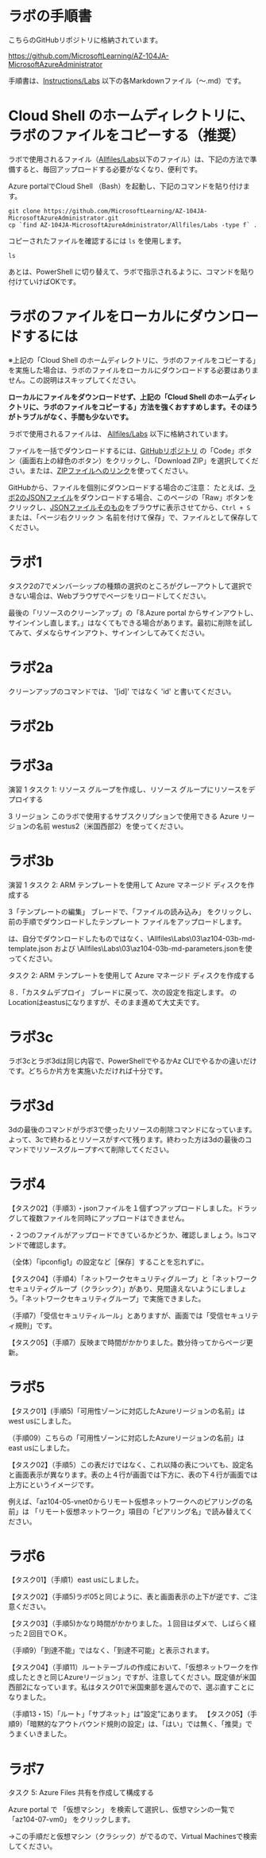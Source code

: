 # ラボの手順書

こちらのGitHubリポジトリに格納されています。

https://github.com/MicrosoftLearning/AZ-104JA-MicrosoftAzureAdministrator

手順書は、[Instructions/Labs](https://github.com/MicrosoftLearning/AZ-104JA-MicrosoftAzureAdministrator/tree/master/Instructions/Labs) 以下の各Markdownファイル（～.md）です。

# Cloud Shell のホームディレクトリに、ラボのファイルをコピーする（推奨）

ラボで使用されるファイル（[Allfiles/Labs](https://github.com/MicrosoftLearning/AZ-104JA-MicrosoftAzureAdministrator/tree/master/Allfiles/Labs)以下のファイル）は、下記の方法で準備すると、毎回アップロードする必要がなくなり、便利です。

Azure portalでCloud Shell （Bash）を起動し、下記のコマンドを貼り付けます。

```
git clone https://github.com/MicrosoftLearning/AZ-104JA-MicrosoftAzureAdministrator.git
cp `find AZ-104JA-MicrosoftAzureAdministrator/Allfiles/Labs -type f` .
```

コピーされたファイルを確認するには `ls` を使用します。
```
ls
```

あとは、PowerShell に切り替えて、ラボで指示されるように、コマンドを貼り付けていけばOKです。

# ラボのファイルをローカルにダウンロードするには

※上記の「Cloud Shell のホームディレクトリに、ラボのファイルをコピーする」を実施した場合は、ラボのファイルをローカルにダウンロードする必要はありません。この説明はスキップしてください。

**ローカルにファイルをダウンロードせず、上記の「Cloud Shell のホームディレクトリに、ラボのファイルをコピーする」方法を強くおすすめします。そのほうがトラブルがなく、手間も少ないです。**

ラボで使用されるファイルは、 [Allfiles/Labs](https://github.com/MicrosoftLearning/AZ-104JA-MicrosoftAzureAdministrator/tree/master/Allfiles/Labs) 以下に格納されています。

ファイルを一括でダウンロードするには、[GitHubリポジトリ](https://github.com/MicrosoftLearning/AZ-104JA-MicrosoftAzureAdministrator) の「Code」ボタン（画面右上の緑色のボタン）をクリックし、「Download ZIP」を選択してください。または、[ZIPファイルへのリンク](https://github.com/MicrosoftLearning/AZ-104JA-MicrosoftAzureAdministrator/archive/master.zip)を使ってください。

GitHubから、ファイルを個別にダウンロードする場合のご注意：
たとえば、[ラボ2のJSONファイル](https://github.com/MicrosoftLearning/AZ-104JA-MicrosoftAzureAdministrator/blob/master/Allfiles/Labs/02/az104-02a-customRoleDefinition.json)をダウンロードする場合、このページの「Raw」ボタンをクリックし、[JSONファイルそのもの](https://raw.githubusercontent.com/MicrosoftLearning/AZ-104JA-MicrosoftAzureAdministrator/master/Allfiles/Labs/02/az104-02a-customRoleDefinition.json)をブラウザに表示させてから、`Ctrl + S` または、「ページ右クリック ＞ 名前を付けて保存」で、ファイルとして保存してください。

# ラボ1

タスク2の7でメンバーシップの種類の選択のところがグレーアウトして選択できない場合は、Webブラウザでページをリロードしてください。

最後の「リソースのクリーンアップ」の「8.Azure portal からサインアウトし、サインインし直します。」はなくてもできる場合があります。最初に削除を試してみて、ダメならサインアウト、サインインしてみてください。

# ラボ2a

クリーンアップのコマンドでは、
'[id]' ではなく 'id' と書いてください。

# ラボ2b

# ラボ3a

演習 1
タスク 1: リソース グループを作成し、リソース グループにリソースをデプロイする

3 リージョン このラボで使用するサブスクリプションで使用できる Azure リージョンの名前
westus2（米国西部2）を使ってください。

# ラボ3b

演習 1
タスク 2: ARM テンプレートを使用して Azure マネージド ディスクを作成する

3「テンプレートの編集」 ブレードで、「ファイルの読み込み」 をクリックし、前の手順でダウンロードしたテンプレート ファイルをアップロードします。

は、自分でダウンロードしたものではなく、\Allfiles\Labs\03\az104-03b-md-template.json および \Allfiles\Labs\03\az104-03b-md-parameters.jsonを使ってください。

タスク 2: ARM テンプレートを使用して Azure マネージド ディスクを作成する

８．「カスタムデプロイ」 ブレードに戻って、次の設定を指定します。
のLocationはeastusになりますが、そのまま進めて大丈夫です。

# ラボ3c

ラボ3cとラボ3dは同じ内容で、PowerShellでやるかAz CLIでやるかの違いだけです。どちらか片方を実施いただければ十分です。

# ラボ3d

3dの最後のコマンドがラボ3で使ったリソースの削除コマンドになっています。よって、3cで終わるとリソースがすべて残ります。終わった方は3dの最後のコマンドでリソースグループすべて削除してください。

# ラボ4

【タスク02】（手順3）・jsonファイルを１個ずつアップロードしました。ドラッグして複数ファイルを同時にアップロードはできません。

・２つのファイルがアップロードできているかどうか、確認しましょう。lsコマンドで確認します。

（全体）「ipconfig1」の設定など［保存］することを忘れずに。

【タスク04】（手順4）「ネットワークセキュリティグループ」と「ネットワークセキュリティグループ（クラシック）」があり、見間違えないようにしましょう。「ネットワークセキュリティグループ」で実施できました。

（手順7）「受信セキュリティルール」とありますが、画面では「受信セキュリティ規則」です。

【タスク05】（手順7）反映まで時間がかかりました。数分待ってからページ更新。

# ラボ5

【タスク01】(手順5)「可用性ゾーンに対応したAzureリージョンの名前」は west usにしました。

（手順09）こちらの「可用性ゾーンに対応したAzureリージョンの名前」は　east usにしました。

【タスク02】（手順5）この表だけではなく、これ以降の表についても、設定名と画面表示が異なります。表の上４行が画面では下方に、表の下４行が画面では上方にというイメージです。

例えば、「az104-05-vnet0からリモート仮想ネットワークへのピアリングの名前」は
「リモート仮想ネットワーク」項目の「ピアリング名」で読み替えてください。

# ラボ6
【タスク01】（手順1）east usにしました。

【タスク02】（手順5)ラボ05と同じように、表と画面表示の上下が逆です、ご注意ください。

【タスク03】（手順5)かなり時間がかかりました。１回目はダメで、しばらく経った２回目でＯＫ。

（手順9）「到達不能」ではなく、「到達不可能」と表示されます。

【タスク04】（手順11）ルートテーブルの作成において、「仮想ネットワークを作成したときと同じAzureリージョン」ですが、注意してください。既定値が米国西部2になっています。私はタスク01で米国東部を選んでので、選ぶ直すことになりました。

（手順13・15）「ルート」「サブネット」は”設定”にあります。
【タスク05】（手順9）「暗黙的なアウトバウンド規則の設定」は、「はい」では無く、「推奨」でうまくいきました。

# ラボ7

タスク 5: Azure Files 共有を作成して構成する

Azure portal で 「仮想マシン」 を検索して選択し、仮想マシンの一覧で 「az104-07-vm0」 をクリックします。

→この手順だと仮想マシン（クラシック）がでるので、Virtual Machinesで検索してください。
